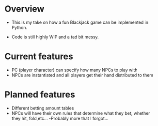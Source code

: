 # Overview

- This is my take on how a fun Blackjack game can be implemented in Python.

- Code is still highly WIP and a tad bit messy.

# Current features
- PC (player character) can specify how many NPCs to play with
- NPCs are instantiated and all players get their hand distributed to them

# Planned features
- Different betting amount tables
- NPCs will have their own rules that determine what they bet, whether they hit, fold,etc... 
-Probably more that I forgot...
